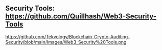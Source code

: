 ## Security Tools: https://github.com/Quillhash/Web3-Security-Tools
https://github.com/Tekvology/Blockchain-Crypto-Auditing-Security/blob/main/Images/Web3_Security%20Tools.png